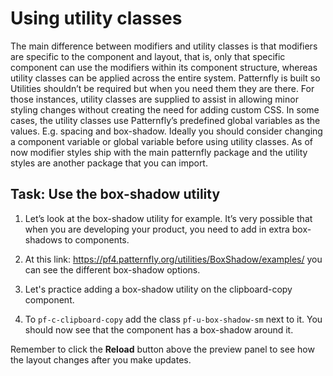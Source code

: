 # Using utility classes

The main difference between modifiers and utility classes is that modifiers are specific to the component and layout, that is, only that specific component can use the modifiers within its component structure, whereas utility classes can be applied across the entire system.
Patternfly is built so Utilities shouldn’t be required but when you need them they are there. For those instances, utility classes are supplied to assist in allowing minor styling changes without creating the need for adding custom CSS. In some cases, the utility classes use Patternfly’s predefined global variables as the values. E.g. spacing and box-shadow.
Ideally you should consider changing a component variable or global variable before using utility classes. As of now modifier styles ship with the main patternfly package and the utility styles are another package that you can import.

## Task: Use the box-shadow utility
1) Let’s look at the box-shadow utility for example. It’s very possible that when you are developing your product, you need to add in extra box-shadows to components.

2) At this link: https://pf4.patternfly.org/utilities/BoxShadow/examples/ you can see the different box-shadow options.

3) Let's practice adding a box-shadow utility on the clipboard-copy component.

4) To `pf-c-clipboard-copy` add the class `pf-u-box-shadow-sm` next to it. You should now see that the component has a box-shadow around it. 

Remember to click the <strong>Reload</strong> button above the preview panel to see how the layout changes after you make updates.